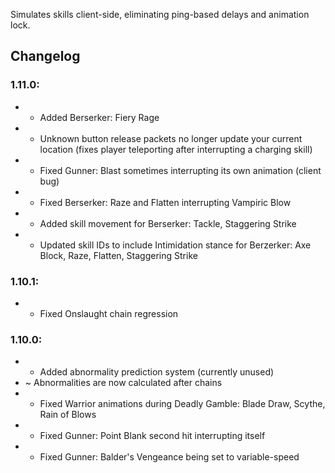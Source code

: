 Simulates skills client-side, eliminating ping-based delays and animation lock.

## Changelog
### 1.11.0:
 * + Added Berserker: Fiery Rage
 * * Unknown button release packets no longer update your current location (fixes player teleporting after interrupting a charging skill)
 * * Fixed Gunner: Blast sometimes interrupting its own animation (client bug)
 * * Fixed Berserker: Raze and Flatten interrupting Vampiric Blow
 * * Added skill movement for Berserker: Tackle, Staggering Strike
 * * Updated skill IDs to include Intimidation stance for Berzerker: Axe Block, Raze, Flatten, Staggering Strike

### 1.10.1:
 * * Fixed Onslaught chain regression

### 1.10.0:
 * + Added abnormality prediction system (currently unused)
 * ~ Abnormalities are now calculated after chains
 * * Fixed Warrior animations during Deadly Gamble: Blade Draw, Scythe, Rain of Blows
 * * Fixed Gunner: Point Blank second hit interrupting itself
 * * Fixed Gunner: Balder's Vengeance being set to variable-speed
